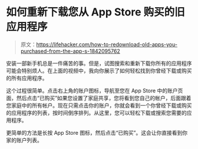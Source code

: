 # 如何重新下载您从 App Store 购买的旧应用程序

> 原文：<https://lifehacker.com/how-to-redownload-old-apps-you-purchased-from-the-app-s-1842095762>

安装一部新手机总是一件痛苦的事。但是，试图搜索和重新下载你所有的应用程序可能会特别烦人。在上面的视频中，我向你展示了如何轻松找到你曾经下载或购买的所有应用程序。

这个过程很简单。点击右上角的账户图标，导航至您在 App Store 中的账户页面，然后点击“已购买”如果您设置了家庭共享，您将看到您自己的帐户，后面跟着您家庭中的所有帐户。现在只需点击你的账户，你就会看到一个你曾经下载或购买的应用程序的列表，按时间倒序排列。从这里，您可以轻松下载或搜索您需要的应用程序。

更简单的方法是长按 App Store 图标，然后点击“已购买”。这会让你直接看到你家的账户列表。